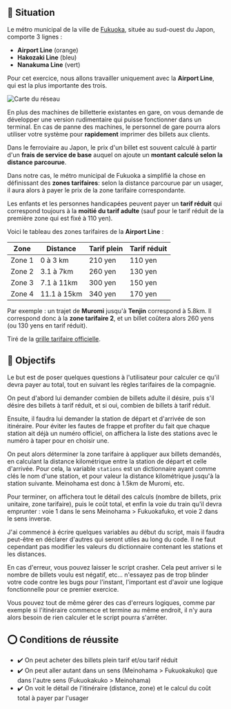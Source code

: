 ## 📜 Situation

Le métro municipal de la ville de [Fukuoka](https://fr.wikipedia.org/wiki/Fukuoka), située au sud-ouest du Japon, comporte 3 lignes :

- **Airport Line** (orange)
- **Hakozaki Line** (bleu)
- **Nanakuma Line** (vert)

Pour cet exercice, nous allons travailler uniquement avec la **Airport Line**, qui est la plus importante des trois.

![Carte du réseau](../../assets/fukuoka_subway_map.png)

En plus des machines de billetterie existantes en gare, on vous demande de développer une version rudimentaire qui puisse fonctionner dans un terminal. En cas de panne des machines, le personnel de gare pourra alors utiliser votre système pour **rapidement** imprimer des billets aux clients.

Dans le ferroviaire au Japon, le prix d'un billet est souvent calculé à partir d'un **frais de service de base** auquel on ajoute un **montant calculé selon la distance parcourue**.

Dans notre cas, le métro municipal de Fukuoka a simplifié la chose en définissant des **zones tarifaires**: selon la distance parcourue par un usager, il aura alors à payer le prix de la zone tarifaire correspondante.

Les enfants et les personnes handicapées peuvent payer un **tarif réduit** qui correspond toujours à la **moitié du tarif adulte** (sauf pour le tarif réduit de la première zone qui est fixé à 110 yen).

Voici le tableau des zones tarifaires de la **Airport Line** :

Zone   | Distance    | Tarif plein | Tarif réduit |
------ | ----------- | ----------- | ------------ |
Zone 1 | 0 à 3 km    | 210 yen     | 110 yen      |
Zone 2 | 3.1 à 7km   | 260 yen     | 130 yen      |
Zone 3 | 7.1 à 11km  | 300 yen     | 150 yen      |
Zone 4 | 11.1 à 15km | 340 yen     | 170 yen      |

Par exemple : un trajet de **Muromi** jusqu'à **Tenjin** correspond à 5.8km. Il correspond donc à la **zone tarifaire 2**, et un billet coûtera alors 260 yens (ou 130 yens en tarif réduit).

Tiré de la [grille tarifaire officielle](https://subway.city.fukuoka.lg.jp/eng/fare/deta/fare_table.pdf).

## 🏁 Objectifs

Le but est de poser quelques questions à l'utilisateur pour calculer ce qu'il devra payer au total, tout en suivant les règles tarifaires de la compagnie.

On peut d'abord lui demander combien de billets adulte il désire, puis s'il désire des billets à tarif réduit, et si oui, combien de billets à tarif réduit.

Ensuite, il faudra lui demander la station de départ et d'arrivée de son itinéraire. Pour éviter les fautes de frappe et profiter du fait que chaque station ait déjà un numéro officiel, on affichera la liste des stations avec le numéro à taper pour en choisir une.

On peut alors déterminer la zone tarifaire à appliquer aux billets demandés, en calculant la distance kilométrique entre la station de départ et celle d'arrivée. Pour cela, la variable `stations` est un dictionnaire ayant comme clés le nom d'une station, et pour valeur la distance kilométrique jusqu'à la station suivante. Meinohama est donc à 1.5km de Muromi, etc.

Pour terminer, on affichera tout le détail des calculs (nombre de billets, prix unitaire, zone tarifaire), puis le coût total, et enfin la voie du train qu'il devra emprunter : voie 1 dans le sens Meinohama > Fukuokafuko, et voie 2 dans le sens inverse.

J'ai commencé à écrire quelques variables au début du script, mais il faudra peut-être en déclarer d'autres qui seront utiles au long du code. Il ne faut cependant pas modifier les valeurs du dictionnaire contenant les stations et les distances.

En cas d'erreur, vous pouvez laisser le script crasher. Cela peut arriver si le nombre de billets voulu est négatif, etc... n'essayez pas de trop blinder votre code contre les bugs pour l'instant, l'important est d'avoir une logique fonctionnelle pour ce premier exercice.

Vous pouvez tout de même gérer des cas d'erreurs logiques, comme par exemple si l'itinéraire commence et termine au même endroit, il n'y aura alors besoin de rien calculer et le script pourra s'arrêter.

## ⭕ Conditions de réussite

- ✔️ On peut acheter des billets plein tarif et/ou tarif réduit
- ✔️ On peut aller autant dans un sens (Meinohama > Fukuokakuko) que dans l'autre sens (Fukuokakuko > Meinohama)
- ✔️ On voit le détail de l'itinéraire (distance, zone) et le calcul du coût total à payer par l'usager

